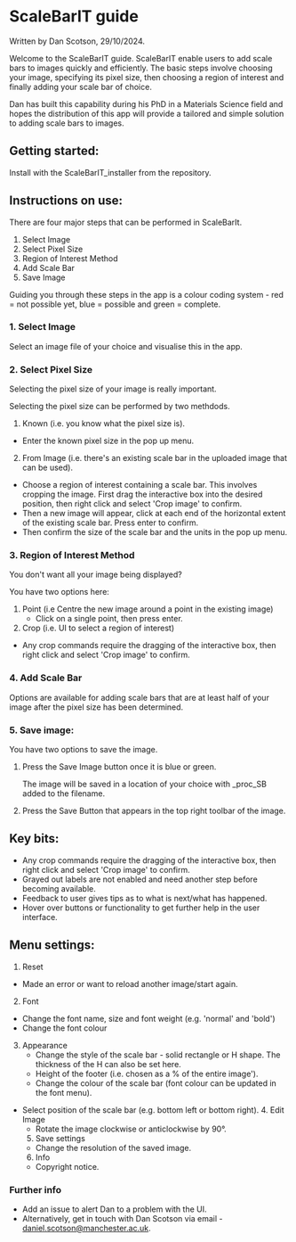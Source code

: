 # ScaleBarIT guide

Written by Dan Scotson, 29/10/2024.

Welcome to the ScaleBarIT guide. ScaleBarIT enable users to add scale bars to images quickly and efficiently. The basic steps involve choosing your image, specifying its pixel size, then choosing a region of interest and finally adding your scale bar of choice.

Dan has built this capability during his PhD in a Materials Science field and hopes the distribution of this app will provide a tailored and simple solution to adding scale bars to images.

## Getting started:
Install with the ScaleBarIT_installer from the repository.

## Instructions on use:

There are four major steps that can be performed in ScaleBarIt.
1. Select Image
2. Select Pixel Size
3. Region of Interest Method
4. Add Scale Bar
5. Save Image

Guiding you through these steps in the app is a colour coding system - red = not possible yet, blue = possible and green = complete.

### 1. Select Image
Select an image file of your choice and visualise this in the app.

### 2. Select Pixel Size
Selecting the pixel size of your image is really important.

Selecting the pixel size can be performed by two methdods.
1. Known (i.e. you know what the pixel size is).
- Enter the known pixel size in the pop up menu.
2. From Image (i.e. there's an existing scale bar in the uploaded image that can be used).
- Choose a region of interest containing a scale bar. This involves cropping the image. First drag the interactive box into the desired position, then right click and select 'Crop image' to confirm.
- Then a new image will appear, click at each end of the horizontal extent of the existing scale bar. Press enter to confirm.
- Then confirm the size of the scale bar and the units in the pop up menu.

  
### 3. Region of Interest Method
You don't want all your image being displayed?

You have two options here:
1. Point (i.e Centre the new image around a point in the existing image)
   - Click on a single point, then press enter.
3. Crop (i.e. UI to select a region of interest)
- Any crop commands require the dragging of the interactive box, then right click and select 'Crop image' to confirm.

### 4. Add Scale Bar

Options are available for adding scale bars that are at least half of your image after the pixel size has been determined.

### 5. Save image:
You have two options to save the image.
1. Press the Save Image button once it is blue or green.
   
   The image will be saved in a location of your choice with _proc_SB added to the filename.

3. Press the Save Button that appears in the top right toolbar of the image.

## Key bits:
+ Any crop commands require the dragging of the interactive box, then right click and select 'Crop image' to confirm.
+ Grayed out labels are not enabled and need another step before becoming available.
+ Feedback to user gives tips as to what is next/what has happened.
+ Hover over buttons or functionality to get further help in the user interface.

## Menu settings:
1. Reset
  - Made an error or want to reload another image/start again.
2. Font
  - Change the font name, size and font weight (e.g. 'normal' and 'bold')
  - Change the font colour
3. Appearance
   - Change the style of the scale bar - solid rectangle or H shape. The thickness of the H can also be set here.
    - Height of the footer (i.e. chosen as a % of the entire image').
   - Change the colour of the scale bar (font colour can be updated in the font menu).
- Select position of the scale bar (e.g. bottom left or bottom right).
  4. Edit Image
  - Rotate the image clockwise or anticlockwise by 90°.
  5. Save settings
  - Change the resolution of the saved image.
  6. Info
    - Copyright notice.
 


### Further info
- Add an issue to alert Dan to a problem with the UI.
- Alternatively, get in touch with Dan Scotson via email - daniel.scotson@manchester.ac.uk.
